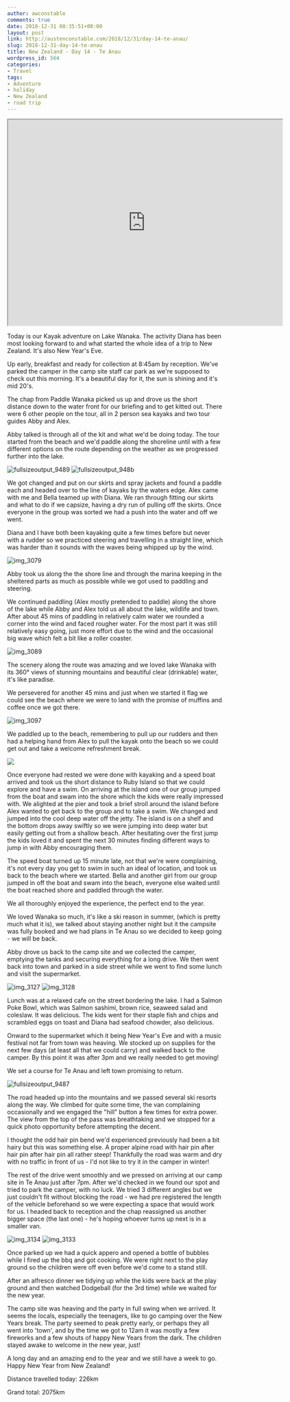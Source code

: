 ```yaml
---
author: awconstable
comments: true
date: 2018-12-31 08:35:51+00:00
layout: post
link: http://austenconstable.com/2018/12/31/day-14-te-anau/
slug: 2018-12-31-day-14-te-anau
title: New Zealand - Day 14 - Te Anau
wordpress_id: 564
categories:
- Travel
tags:
- Adventure
- holiday
- New Zealand
- road trip
---
```


<iframe src="https://www.google.com/maps/d/embed?mid=1X3PQRx0AuKyLBWFWEKQvCICCbwAMJTNA&w=640&h=480" width="640" height="480"></iframe>

Today is our Kayak adventure on Lake Wanaka. The activity Diana has been most looking forward to and what started the whole idea of a trip to New Zealand. It's also New Year's Eve.

Up early, breakfast and ready for collection at 8:45am by reception. We've parked the camper in the camp site staff car park as we're supposed to check out this morning. It's a beautiful day for it, the sun is shining and it's mid 20's.

The chap from Paddle Wanaka picked us up and drove us the short distance down to the water front for our briefing and to get kitted out. There were 6 other people on the tour, all in 2 person sea kayaks and two tour guides Abby and Alex.

Abby talked is through all of the kit and what we'd be doing today. The tour started from the beach and we'd paddle along the shoreline until with a few different options on the route depending on the weather as we progressed further into the lake.

![fullsizeoutput_9489](../images/2018/12/fullsizeoutput_9489.jpeg)
![fullsizeoutput_948b](../images/2018/12/fullsizeoutput_948b.jpeg)

We got changed and put on our skirts and spray jackets and found a paddle each and headed over to the line of kayaks by the waters edge. Alex came with me and Bella teamed up with Diana. We ran through fitting our skirts and what to do if we capsize, having a dry run of pulling off the skirts. Once everyone in the group was sorted we had a push into the water and off we went.

Diana and I have both been kayaking quite a few times before but never with a rudder so we practiced steering and travelling in a straight line, which was harder than it sounds with the waves being whipped up by the wind.

![img_3079](../images/2019/01/img_3079.jpg)

Abby took us along the the shore line and through the marina keeping in the sheltered parts as much as possible while we got used to paddling and steering.

We continued paddling (Alex mostly pretended to paddle) along the shore of the lake while Abby and Alex told us all about the lake, wildlife and town. After about 45 mins of paddling in relatively calm water we rounded a corner into the wind and faced rougher water. For the most part it was still relatively easy going, just more effort due to the wind and the occasional big wave which felt a bit like a roller coaster.

![img_3089](../images/2019/01/img_3089.jpg)

The scenery along the route was amazing and we loved lake Wanaka with its 360° views of stunning mountains and beautiful clear (drinkable) water, it's like paradise.

We persevered for another 45 mins and just when we started it flag we could see the beach where we were to land with the promise of muffins and coffee once we got there.

![img_3097](../images/2019/01/img_3097.jpg)

We paddled up to the beach, remembering to pull up our rudders and then had a helping hand from Alex to pull the kayak onto the beach so we could get out and take a welcome refreshment break.

![](../images/2019/01/img_3157.jpg)

Once everyone had rested we were done with kayaking and a speed boat arrived and took us the short distance to Ruby Island so that we could explore and have a swim. On arriving at the island one of our group jumped from the boat and swam into the shore which the kids were really impressed with. We alighted at the pier and took a brief stroll around the island before Alex wanted to get back to the group and to take a swim. We changed and jumped into the cool deep water off the jetty. The island is on a shelf and the bottom drops away swiftly so we were jumping into deep water but easily getting out from a shallow beach. After hesitating over the first jump the kids loved it and spent the next 30 minutes finding different ways to jump in with Abby encouraging them.

The speed boat turned up 15 minute late, not that we're were complaining, it's not every day you get to swim in such an ideal of location, and took us back to the beach where we started. Bella and another girl from our group jumped in off the boat and swam into the beach, everyone else waited until the boat reached shore and paddled through the water.

We all thoroughly enjoyed the experience, the perfect end to the year.

We loved Wanaka so much, it's like a ski reason in summer, (which is pretty much what it is), we talked about staying another night but it the campsite was fully booked and we had plans in Te Anau so we decided to keep going - we will be back.

Abby drove us back to the camp site and we collected the camper, emptying the tanks and securing everything for a long drive. We then went back into town and parked in a side street while we went to find some lunch and visit the supermarket.

![img_3127](../images/2019/01/img_3127.jpg)
![img_3128](../images/2019/01/img_3128.jpg)

Lunch was at a relaxed cafe on the street bordering the lake. I had a Salmon Poke Bowl, which was Salmon sashimi, brown rice, seaweed salad and coleslaw. It was delicious. The kids went for their staple fish and chips and scrambled eggs on toast and Diana had seafood chowder, also delicious.

Onward to the supermarket which it being New Year's Eve and with a music festival not far from town was heaving. We stocked up on supplies for the next few days (at least all that we could carry) and walked back to the camper. By this point it was after 3pm and we really needed to get moving!

We set a course for Te Anau and left town promising to return.

![fullsizeoutput_9487](../images/2018/12/fullsizeoutput_9487.jpeg)

The road headed up into the mountains and we passed several ski resorts along the way. We climbed for quite some time, the van complaining occasionally and we engaged the "hill" button a few times for extra power. The view from the top of the pass was breathtaking and we stopped for a quick photo opportunity before attempting the decent.

I thought the odd hair pin bend we'd experienced previously had been a bit hairy but this was something else. A proper alpine road with hair pin after hair pin after hair pin all rather steep! Thankfully the road was warm and dry with no traffic in front of us - I'd not like to try it in the camper in winter!

The rest of the drive went smoothly and we pressed on arriving at our camp site in Te Anau just after 7pm. After we'd checked in we found our spot and tried to park the camper, with no luck. We tried 3 different angles but we just couldn't fit without blocking the road - we had pre registered the length of the vehicle beforehand so we were expecting a space that would work for us. I headed back to reception and the chap reassigned us another bigger space (the last one) - he's hoping whoever turns up next is in a smaller van.

![img_3134](../images/2019/01/img_3134.jpg)
![img_3133](../images/2019/01/img_3133.jpg)

Once parked up we had a quick appero and opened a bottle of bubbles while I fired up the bbq and got cooking. We were right next to the play ground so the children were off even before we'd come to a stand still.

After an alfresco dinner we tidying up while the kids were back at the play ground and then watched Dodgeball (for the 3rd time) while we waited for the new year.

The camp site was heaving and the party in full swing when we arrived. It seems the locals, especially the teenagers, like to go camping over the New Years break. The party seemed to peak pretty early, or perhaps they all went into 'town', and by the time we got to 12am it was mostly a few fireworks and a few shouts of happy New Years from the dark. The children stayed awake to welcome in the new year, just!

A long day and an amazing end to the year and we still have a week to go. Happy New Year from New Zealand!

Distance travelled today: 226km

Grand total: 2075km
